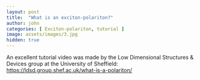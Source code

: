 ```yaml
---
layout: post
title:  "What is an exciton-polariton?"
author: john
categories: [ Exciton-polariton, tutorial ]
image: assets/images/3.jpg
hidden: true
---
```


An excellent tutorial video was made by the Low Dimensional Structures & Devices group at the University of Sheffield: https://ldsd.group.shef.ac.uk/what-is-a-polariton/